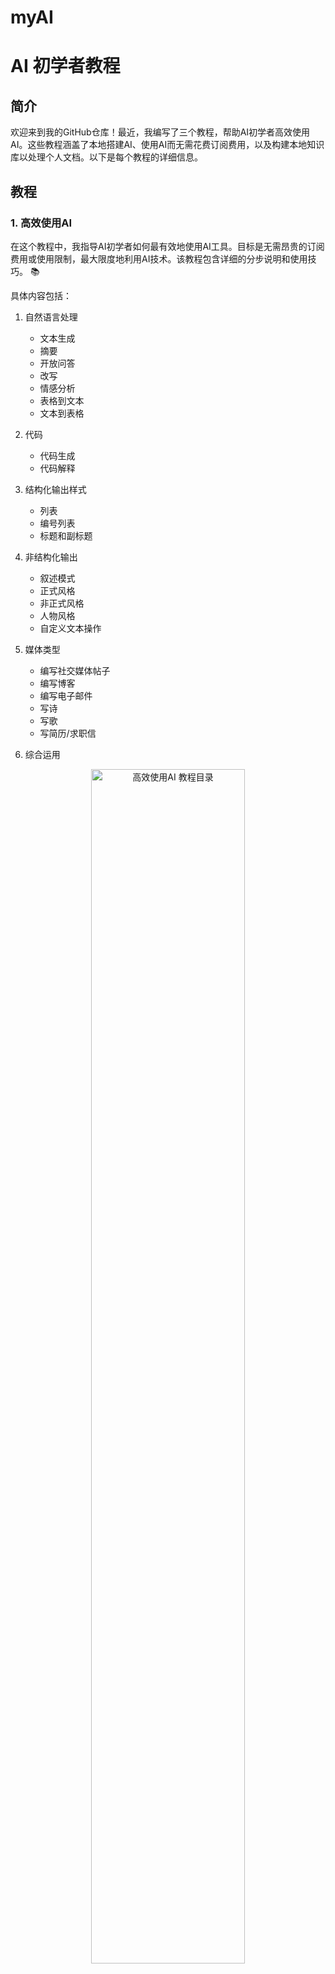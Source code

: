 # myAI
# AI 初学者教程

## 简介

欢迎来到我的GitHub仓库！最近，我编写了三个教程，帮助AI初学者高效使用AI。这些教程涵盖了本地搭建AI、使用AI而无需花费订阅费用，以及构建本地知识库以处理个人文档。以下是每个教程的详细信息。

## 教程

### 1. 高效使用AI

在这个教程中，我指导AI初学者如何最有效地使用AI工具。目标是无需昂贵的订阅费用或使用限制，最大限度地利用AI技术。该教程包含详细的分步说明和使用技巧。 📚

具体内容包括：

1. 自然语言处理
   - 文本生成
   - 摘要
   - 开放问答
   - 改写
   - 情感分析
   - 表格到文本
   - 文本到表格

2. 代码
   - 代码生成
   - 代码解释

3. 结构化输出样式
   - 列表
   - 编号列表
   - 标题和副标题

4. 非结构化输出
   - 叙述模式
   - 正式风格
   - 非正式风格
   - 人物风格
   - 自定义文本操作

5. 媒体类型
   - 编写社交媒体帖子
   - 编写博客
   - 编写电子邮件
   - 写诗
   - 写歌
   - 写简历/求职信

6. 综合运用

<div align="center">
  <img src="gpt提问宝典.png" alt="高效使用AI 教程目录" style="width: 70%;">
</div>
<div align="center">
  <img src="gpt提问宝典2.png" alt="高效使用AI 教程目录" style="width: 70%;">
</div>

### 2. 本地搭建AI

此教程提供了在本地机器上搭建AI工具的详细步骤。通过遵循本教程，您可以无限制地使用AI工具，节省资金并确保持续访问。教程涵盖了从安装到基本使用的所有内容。 💻

具体内容包括：

1. 本地部署 AI
   - 大模型 Llama3
     - 步骤 1: 安装 Ollama
     - 步骤 2: 安装 Llama
     - 使用 Llama3
   - 大模型 phi-3
     - Ollama 安装 phi-3
     - 使用 phi-3

2. 搭建 AI 网站
   - LobeChat
   - 步骤二: 安装 docker
     - 什么是 docker
     - 下载 docker
     - 安装 docker
   - 步骤三: docker 部署 lobecha

<div align="center">
  <img src="本地搭建AI.png" alt="本地搭建AI 教程目录" style="width: 70%;">
</div>

### 3. 搭建本地知识库

第三个教程重点介绍如何通过将个人文档输入到AI系统中来创建本地知识库。此设置确保您的数据在本地处理，保证安全和隐私。教程包括设置系统和有效管理知识库的步骤。 🔐

具体内容包括：

1. 零代码本地搭建个人知识库
   - 本地知识库优势
   - docker 下载 MaxKB
   - docker 配置 MaxKB
   - 打开 MaxKB 网页
   - 构建第一个私人知识库
   - MaxKB 配置本地 Llama3
   - 创建知识库应用

<div align="center">
  <img src="知识库.png" alt="搭建本地知识库 教程目录" style="width: 70%;">
</div>

## 结论

这些教程旨在为AI初学者提供必要的工具和知识，使其能够在不产生持续费用或隐私担忧的情况下，充分利用AI的强大功能。按照每部分的链接和说明开始您的AI之旅吧！

以上三个教程，由我编写，给这个库加个star，全部开源，免费获取，获取方法，关注下面我的公众号，依次回复消息：提问，AI, 知识库，免费领取。

<div align="center">
  <img src="公众号.jpg" alt="我的公众号" style="width: 70%;">
</div>

如果有任何问题或需要进一步的帮助，请随时联系我。享受您的AI之旅！ 🚀
